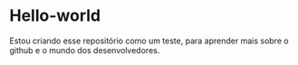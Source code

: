 # Hello-world
Estou criando esse repositório como um teste, para aprender mais sobre o github e o mundo dos desenvolvedores.
